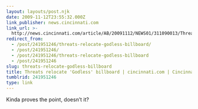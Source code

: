 ```yaml
---
layout: layouts/post.njk
date: 2009-11-12T23:55:32.000Z
link_publisher: news.cincinnati.com
link_url: >-
  http://news.cincinnati.com/article/AB/20091112/NEWS01/311090013/Threats+relocate++Godless++billboard
redirect_from:
  - /post/241951246/threats-relocate-godless-billboard/
  - /post/241951246/
  - /post/241951246/threats-relocate-godless-billboard
  - /post/241951246
slug: threats-relocate-godless-billboard
title: Threats relocate 'Godless' billboard | cincinnati.com | Cincinnati.Com
tumblrid: 241951246
type: link
---
```

<p>Kinda proves the point, doesn&rsquo;t it?</p>
